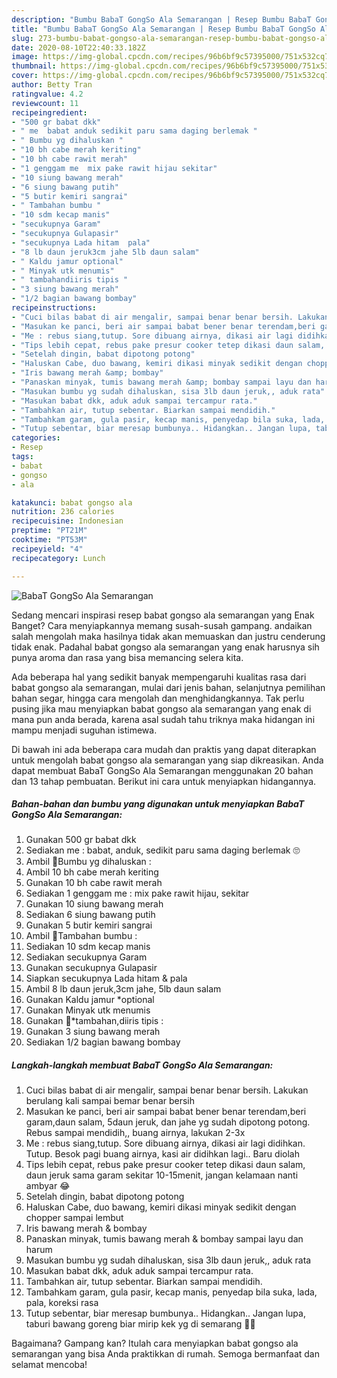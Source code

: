 ```yaml
---
description: "Bumbu BabaT GongSo Ala Semarangan | Resep Bumbu BabaT GongSo Ala Semarangan Yang Enak Dan Mudah"
title: "Bumbu BabaT GongSo Ala Semarangan | Resep Bumbu BabaT GongSo Ala Semarangan Yang Enak Dan Mudah"
slug: 273-bumbu-babat-gongso-ala-semarangan-resep-bumbu-babat-gongso-ala-semarangan-yang-enak-dan-mudah
date: 2020-08-10T22:40:33.182Z
image: https://img-global.cpcdn.com/recipes/96b6bf9c57395000/751x532cq70/babat-gongso-ala-semarangan-foto-resep-utama.jpg
thumbnail: https://img-global.cpcdn.com/recipes/96b6bf9c57395000/751x532cq70/babat-gongso-ala-semarangan-foto-resep-utama.jpg
cover: https://img-global.cpcdn.com/recipes/96b6bf9c57395000/751x532cq70/babat-gongso-ala-semarangan-foto-resep-utama.jpg
author: Betty Tran
ratingvalue: 4.2
reviewcount: 11
recipeingredient:
- "500 gr babat dkk"
- " me  babat anduk sedikit paru sama daging berlemak "
- " Bumbu yg dihaluskan "
- "10 bh cabe merah keriting"
- "10 bh cabe rawit merah"
- "1 genggam me  mix pake rawit hijau sekitar"
- "10 siung bawang merah"
- "6 siung bawang putih"
- "5 butir kemiri sangrai"
- " Tambahan bumbu "
- "10 sdm kecap manis"
- "secukupnya Garam"
- "secukupnya Gulapasir"
- "secukupnya Lada hitam  pala"
- "8 lb daun jeruk3cm jahe 5lb daun salam"
- " Kaldu jamur optional"
- " Minyak utk menumis"
- " tambahandiiris tipis "
- "3 siung bawang merah"
- "1/2 bagian bawang bombay"
recipeinstructions:
- "Cuci bilas babat di air mengalir, sampai benar benar bersih. Lakukan berulang kali sampai bemar benar bersih"
- "Masukan ke panci, beri air sampai babat bener benar terendam,beri garam,daun salam, 5daun jeruk, dan jahe yg sudah dipotong potong. Rebus sampai mendidih,, buang airnya, lakukan 2-3x"
- "Me : rebus siang,tutup. Sore dibuang airnya, dikasi air lagi didihkan. Tutup. Besok pagi buang airnya, kasi air didihkan lagi.. Baru diolah"
- "Tips lebih cepat, rebus pake presur cooker tetep dikasi daun salam, daun jeruk sama garam sekitar 10-15menit, jangan kelamaan nanti ambyar 😂"
- "Setelah dingin, babat dipotong potong"
- "Haluskan Cabe, duo bawang, kemiri dikasi minyak sedikit dengan chopper sampai lembut"
- "Iris bawang merah &amp; bombay"
- "Panaskan minyak, tumis bawang merah &amp; bombay sampai layu dan harum"
- "Masukan bumbu yg sudah dihaluskan, sisa 3lb daun jeruk,, aduk rata"
- "Masukan babat dkk, aduk aduk sampai tercampur rata."
- "Tambahkan air, tutup sebentar. Biarkan sampai mendidih."
- "Tambahkam garam, gula pasir, kecap manis, penyedap bila suka, lada, pala, koreksi rasa"
- "Tutup sebentar, biar meresap bumbunya.. Hidangkan.. Jangan lupa, taburi bawang goreng biar mirip kek yg di semarang 🤣🤣"
categories:
- Resep
tags:
- babat
- gongso
- ala

katakunci: babat gongso ala 
nutrition: 236 calories
recipecuisine: Indonesian
preptime: "PT21M"
cooktime: "PT53M"
recipeyield: "4"
recipecategory: Lunch

---
```



![BabaT GongSo Ala Semarangan](https://img-global.cpcdn.com/recipes/96b6bf9c57395000/751x532cq70/babat-gongso-ala-semarangan-foto-resep-utama.jpg)

Sedang mencari inspirasi resep babat gongso ala semarangan yang Enak Banget? Cara menyiapkannya memang susah-susah gampang. andaikan salah mengolah maka hasilnya tidak akan memuaskan dan justru cenderung tidak enak. Padahal babat gongso ala semarangan yang enak harusnya sih punya aroma dan rasa yang bisa memancing selera kita.

Ada beberapa hal yang sedikit banyak mempengaruhi kualitas rasa dari babat gongso ala semarangan, mulai dari jenis bahan, selanjutnya pemilihan bahan segar, hingga cara mengolah dan menghidangkannya. Tak perlu pusing jika mau menyiapkan babat gongso ala semarangan yang enak di mana pun anda berada, karena asal sudah tahu triknya maka hidangan ini mampu menjadi suguhan istimewa.




Di bawah ini ada beberapa cara mudah dan praktis yang dapat diterapkan untuk mengolah babat gongso ala semarangan yang siap dikreasikan. Anda dapat membuat BabaT GongSo Ala Semarangan menggunakan 20 bahan dan 13 tahap pembuatan. Berikut ini cara untuk menyiapkan hidangannya.

<!--inarticleads1-->

##### Bahan-bahan dan bumbu yang digunakan untuk menyiapkan BabaT GongSo Ala Semarangan:

1. Gunakan 500 gr babat dkk
1. Sediakan  me : babat, anduk, sedikit paru sama daging berlemak 🙄
1. Ambil  🐄Bumbu yg dihaluskan :
1. Ambil 10 bh cabe merah keriting
1. Gunakan 10 bh cabe rawit merah
1. Sediakan 1 genggam me : mix pake rawit hijau, sekitar
1. Gunakan 10 siung bawang merah
1. Sediakan 6 siung bawang putih
1. Gunakan 5 butir kemiri sangrai
1. Ambil  🐄Tambahan bumbu :
1. Sediakan 10 sdm kecap manis
1. Sediakan secukupnya Garam
1. Gunakan secukupnya Gulapasir
1. Siapkan secukupnya Lada hitam &amp; pala
1. Ambil 8 lb daun jeruk,3cm jahe, 5lb daun salam
1. Gunakan  Kaldu jamur *optional
1. Gunakan  Minyak utk menumis
1. Gunakan  🐄*tambahan,diiris tipis :
1. Gunakan 3 siung bawang merah
1. Sediakan 1/2 bagian bawang bombay




<!--inarticleads2-->

##### Langkah-langkah membuat BabaT GongSo Ala Semarangan:

1. Cuci bilas babat di air mengalir, sampai benar benar bersih. Lakukan berulang kali sampai bemar benar bersih
1. Masukan ke panci, beri air sampai babat bener benar terendam,beri garam,daun salam, 5daun jeruk, dan jahe yg sudah dipotong potong. Rebus sampai mendidih,, buang airnya, lakukan 2-3x
1. Me : rebus siang,tutup. Sore dibuang airnya, dikasi air lagi didihkan. Tutup. Besok pagi buang airnya, kasi air didihkan lagi.. Baru diolah
1. Tips lebih cepat, rebus pake presur cooker tetep dikasi daun salam, daun jeruk sama garam sekitar 10-15menit, jangan kelamaan nanti ambyar 😂
1. Setelah dingin, babat dipotong potong
1. Haluskan Cabe, duo bawang, kemiri dikasi minyak sedikit dengan chopper sampai lembut
1. Iris bawang merah &amp; bombay
1. Panaskan minyak, tumis bawang merah &amp; bombay sampai layu dan harum
1. Masukan bumbu yg sudah dihaluskan, sisa 3lb daun jeruk,, aduk rata
1. Masukan babat dkk, aduk aduk sampai tercampur rata.
1. Tambahkan air, tutup sebentar. Biarkan sampai mendidih.
1. Tambahkam garam, gula pasir, kecap manis, penyedap bila suka, lada, pala, koreksi rasa
1. Tutup sebentar, biar meresap bumbunya.. Hidangkan.. Jangan lupa, taburi bawang goreng biar mirip kek yg di semarang 🤣🤣




Bagaimana? Gampang kan? Itulah cara menyiapkan babat gongso ala semarangan yang bisa Anda praktikkan di rumah. Semoga bermanfaat dan selamat mencoba!
